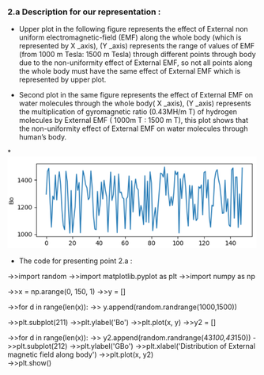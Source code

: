 <!--Headline-->
<!--Image-->
<!--UL-->
<!-- URLs-->

### 2.a Description for our representation :
*   Upper plot in the following figure represents the effect of External non uniform electromagnetic-field (EMF) along the whole body (which is represented by X _axis), (Y _axis) represents the range of values of EMF (from 1000 m Tesla: 1500 m Tesla) through different points through body due to the non-uniformity effect of External EMF, so not all points along the whole body must have the same effect of External EMF which is represented by upper plot. 


* 	Second plot in the same figure represents  the effect of External EMF on water molecules through the whole body( X _axis), (Y _axis) represents the multiplication of gyromagnetic ratio (0.43MH/m T) of hydrogen molecules by External EMF ( 1000m T : 1500 m T), this plot shows that the non-uniformity effect of External EMF on water molecules through human’s body.


*![](/b.PNG)

*   The code for presenting point 2.a :
 
 
->>import random 
->>import matplotlib.pyplot as plt
->>import numpy as np


->>x = np.arange(0, 150, 1) 
->>y = [] 

->>for d in range(len(x)):
->>     y.append(random.randrange(1000,1500)) 

->>plt.subplot(211)
->>plt.ylabel('Bo') 
->>plt.plot(x, y) 
->>y2 = [] 

->>for d in range(len(x)):
->>    y2.append(random.randrange(43*100,43*150)) 
->>plt.subplot(212)
->>plt.ylabel('GBo') 
->>plt.xlabel('Distribution of External magnetic field along body') 
->>plt.plot(x, y2)  
->>plt.show()
